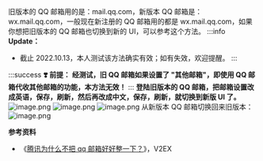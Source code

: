 旧版本的 QQ 邮箱用的是：mail.qq.com，新版本 QQ 邮箱是：wx.mail.qq.com，一般现在新注册的 QQ 邮箱用的都是 wx.mail.qq.com，如果你想把旧版本的 QQ 邮箱也切换到新的 UI，可以参考这个方法。
:::info
**Update：**

- 截止 2022.10.13，本人测试该方法确实有效；如有失效，欢迎提醒。
  :::

:::success
**❣️ 前提：**
**经测试，旧 QQ 邮箱如果设置了 "其他邮箱"，即使用 QQ 邮箱代收其他邮箱的功能，本方法无效！**
:::
**登陆旧版本的 QQ 邮箱，把邮箱设置改成英语，保存，刷新，然后再改成中文，保存，刷新，就切换到新版 UI 了。**
![image.png](https://cdn.nlark.com/yuque/0/2022/png/126032/1665644568306-83508d1a-dad3-4d15-8907-209c7750577d.png#clientId=u1ef60392-d281-4&errorMessage=unknown%20error&from=paste&height=578&id=uc8ae3b35&originHeight=578&originWidth=1038&originalType=binary&ratio=1&rotation=0&showTitle=false&size=81743&status=error&style=none&taskId=ub9c8d04c-9c4c-4788-a0b5-4e0bb61cc67&title=&width=1038)
![image.png](https://cdn.nlark.com/yuque/0/2022/png/126032/1665645194547-470f3ada-12d9-4ba5-a4e2-3ec9764cd5c3.png#clientId=u1f9844ee-a22d-4&errorMessage=unknown%20error&from=paste&height=732&id=u00eacee9&originHeight=732&originWidth=1180&originalType=binary&ratio=1&rotation=0&showTitle=false&size=105168&status=error&style=none&taskId=u13cac22b-6791-4764-aad2-558fdff54ab&title=&width=1180)
![image.png](https://cdn.nlark.com/yuque/0/2022/png/126032/1665644715353-5b4e99e6-771a-49a2-a9ae-80af36b74b0d.png#clientId=u1ef60392-d281-4&errorMessage=unknown%20error&from=paste&height=629&id=ueba78c0d&originHeight=629&originWidth=1180&originalType=binary&ratio=1&rotation=0&showTitle=false&size=90328&status=error&style=none&taskId=u1817ac91-d2cd-4d6a-bad1-1c14fd9e95b&title=&width=1180)
从新版本 QQ 邮箱切换回来旧版本：
![image.png](https://cdn.nlark.com/yuque/0/2022/png/126032/1665644837531-fdf8a81c-2c85-4ba4-b604-e91b88015738.png#clientId=u1ef60392-d281-4&errorMessage=unknown%20error&from=paste&height=629&id=ubd9527aa&originHeight=629&originWidth=1180&originalType=binary&ratio=1&rotation=0&showTitle=false&size=98252&status=error&style=none&taskId=u3ee059bc-63dc-497d-b6e5-e5522b1920e&title=&width=1180)

**参考资料**

- 《[腾讯为什么不把 qq 邮箱好好整一下？](https://www.v2ex.com/t/886502)》，V2EX
